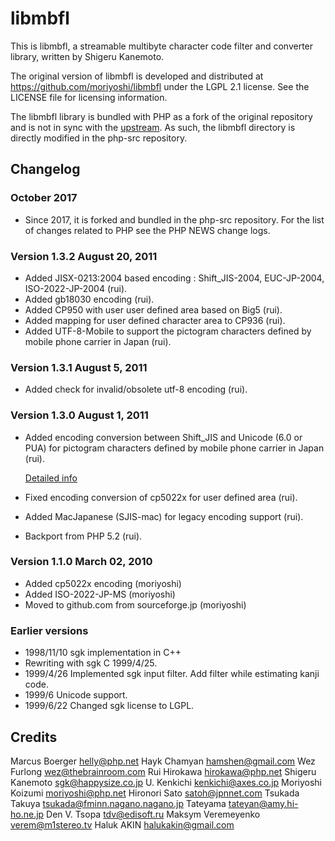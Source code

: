 # libmbfl

This is libmbfl, a streamable multibyte character code filter and converter
library, written by Shigeru Kanemoto.

The original version of libmbfl is developed and distributed at
https://github.com/moriyoshi/libmbfl under the LGPL 2.1 license. See the LICENSE
file for licensing information.

The libmbfl library is bundled with PHP as a fork of the original repository and
is not in sync with the [upstream](https://github.com/moriyoshi/libmbfl). As
such, the libmbfl directory is directly modified in the php-src repository.

## Changelog

### October 2017

* Since 2017, it is forked and bundled in the php-src repository. For the list
  of changes related to PHP see the PHP NEWS change logs.

### Version 1.3.2 August 20, 2011

* Added JISX-0213:2004 based encoding : Shift_JIS-2004, EUC-JP-2004,
  ISO-2022-JP-2004 (rui).
* Added gb18030 encoding (rui).
* Added CP950 with user user defined area based on Big5 (rui).
* Added mapping for user defined character area to CP936 (rui).
* Added UTF-8-Mobile to support the pictogram characters defined by mobile phone
  carrier in Japan (rui).

### Version 1.3.1 August 5, 2011

* Added check for invalid/obsolete utf-8 encoding (rui).

### Version 1.3.0 August 1, 2011

* Added encoding conversion between Shift_JIS and Unicode (6.0 or PUA) for
  pictogram characters defined by mobile phone carrier in Japan (rui).

  [Detailed info](https://github.com/hirokawa/libmbfl/wiki/Introduction-to-libmbflhttps:--github.com-hirokawa-libmbfl-wiki-Introduction-to-libmbfl-_edit%23)

* Fixed encoding conversion of cp5022x for user defined area (rui).
* Added MacJapanese (SJIS-mac) for legacy encoding support (rui).
* Backport from PHP 5.2 (rui).

### Version 1.1.0 March 02, 2010

* Added cp5022x encoding (moriyoshi)
* Added ISO-2022-JP-MS (moriyoshi)
* Moved to github.com from sourceforge.jp (moriyoshi)

### Earlier versions

* 1998/11/10 sgk implementation in C++
* Rewriting with sgk C 1999/4/25.
* 1999/4/26 Implemented sgk input filter. Add filter while estimating kanji
  code.
* 1999/6 Unicode support.
* 1999/6/22 Changed sgk license to LGPL.

## Credits

Marcus Boerger <helly@php.net>
Hayk Chamyan <hamshen@gmail.com>
Wez Furlong <wez@thebrainroom.com>
Rui Hirokawa <hirokawa@php.net>
Shigeru Kanemoto <sgk@happysize.co.jp>
U. Kenkichi <kenkichi@axes.co.jp>
Moriyoshi Koizumi <moriyoshi@php.net>
Hironori Sato <satoh@jpnnet.com>
Tsukada Takuya <tsukada@fminn.nagano.nagano.jp>
Tateyama <tateyan@amy.hi-ho.ne.jp>
Den V. Tsopa <tdv@edisoft.ru>
Maksym Veremeyenko <verem@m1stereo.tv>
Haluk AKIN <halukakin@gmail.com>
